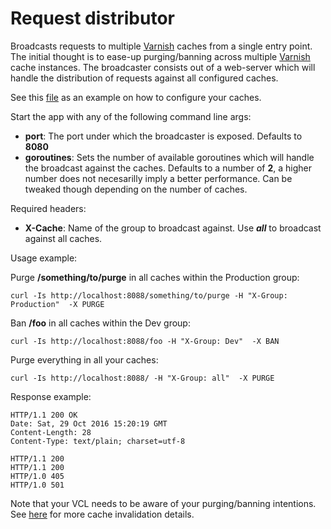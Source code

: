 # Request distributor
Broadcasts requests to multiple [Varnish](<https://www.varnish-cache.org/>) caches from a single entry point.
The initial thought is to ease-up purging/banning across multiple [Varnish](<https://www.varnish-cache.org/>) cache instances.
The broadcaster consists out of a web-server which will handle the distribution of requests against all configured caches.

See this [file](caches.json) as an example on how to configure your caches.

Start the app with any of the following command line args:

  - **port**: The port under which the broadcaster is exposed. Defaults to **8080**
  - **goroutines**: Sets the number of available goroutines which will handle the broadcast against the caches. Defaults to a number of **2**, a higher number does not necesarilly imply a better performance. Can be tweaked though depending on the number of caches.
  
Required headers:

   - **X-Cache**: Name of the group to broadcast against. Use ***all*** to broadcast against all caches.
   
Usage example:

Purge **/something/to/purge** in all caches within the Production group:
```
curl -Is http://localhost:8088/something/to/purge -H "X-Group: Production"  -X PURGE
```

Ban **/foo** in all caches within the Dev group:
```
curl -Is http://localhost:8088/foo -H "X-Group: Dev"  -X BAN
```

Purge everything in all your caches:
```
curl -Is http://localhost:8088/ -H "X-Group: all"  -X PURGE
```

Response example:
```
HTTP/1.1 200 OK
Date: Sat, 29 Oct 2016 15:20:19 GMT
Content-Length: 28
Content-Type: text/plain; charset=utf-8

HTTP/1.1 200
HTTP/1.1 200
HTTP/1.0 405
HTTP/1.0 501
```

Note that your VCL needs to be aware of your purging/banning intentions. See [here](https://www.varnish-cache.org/docs/trunk/users-guide/purging.html) for more cache invalidation details.
